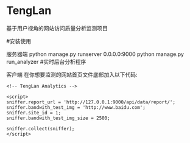 # TengLan
基于用户视角的网站访问质量分析监测项目

#安装使用

服务器端
python manage.py runserver 0.0.0.0:9000 
python manage.py run_analyzer #实时后台分析程序

客户端
在你想要监测的网站首页文件底部加入以下代码:
    <script src="/static/analyse_node/tenglan.js"></script>

    <!-- TengLan Analytics -->

    <script>
    sniffer.report_url = 'http://127.0.0.1:9000/api/data/report/';
    sniffer.bandwith_test_img = 'http://www.baidu.com';
    sniffer.site_id = 1;
    sniffer.bandwith_test_img_size = 2500;

    sniffer.collect(sniffer);
    </script>





